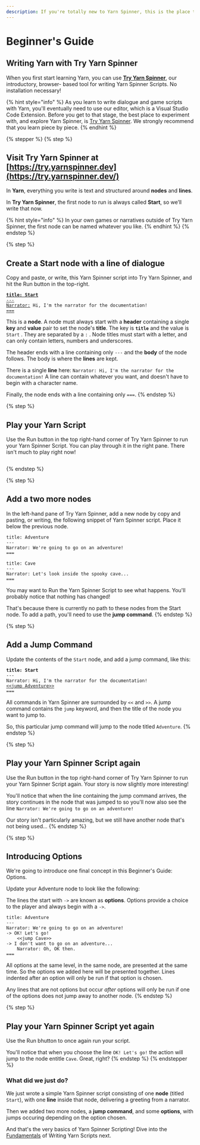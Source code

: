 ```yaml
---
description: If you're totally new to Yarn Spinner, this is the place to start.
---
```


# Beginner's Guide

## Writing Yarn with Try Yarn Spinner

When you first start learning Yarn, you can use [**Try Yarn Spinner**](https://try.yarnspinner.dev/), our introductory, browser- based tool for writing Yarn Spinner Scripts. No installation necessary!

{% hint style="info" %}
As you learn to write dialogue and game scripts with Yarn, you'll eventually need to use our editor, which is a Visual Studio Code Extension. Before you get to that stage, the best place to experiment with, and explore Yarn Spinner, is [Try Yarn Spinner](https://try.yarnspinner.dev). We strongly recommend that you learn piece by piece.
{% endhint %}

{% stepper %}
{% step %}
## Visit **Try Yarn Spinner** at [https://try.yarnspinner.dev](https://try.yarnspinner.dev/)

In **Yarn**, everything you write is text and structured around **nodes** and **lines**.

In **Try Yarn Spinner**, the first node to run is always called **Start**, so we’ll write that now.

{% hint style="info" %}
In your own games or narratives outside of Try Yarn Spinner, the first node can be named whatever you like.
{% endhint %}
{% endstep %}

{% step %}
## **Create a Start node with a line of dialogue**

Copy and paste, or write, this Yarn Spinner script into Try Yarn Spinner, and hit the Run button in the top-right.&#x20;

<pre class="language-markup" data-line-numbers><code class="lang-markup"><strong><a data-footnote-ref href="#user-content-fn-1">title: Start</a>
</strong><a data-footnote-ref href="#user-content-fn-2">---</a>
<a data-footnote-ref href="#user-content-fn-3">Narrator:</a> Hi, I'm the narrator for the documentation!
<a data-footnote-ref href="#user-content-fn-4">===</a>
</code></pre>

This is a **node**. A node must always start with a **header** containing a single **key** and **value** pair to set the node's **title**. The key is **`title`** and the value is `Start` . They are separated by a `:` .  Node titles must start with a letter, and can only contain letters, numbers and underscores.&#x20;

The header ends with a line containing only `---` and the **body** of the node follows. The body is where the **lines** are kept.&#x20;

There is a single **line** here: `Narrator: Hi, I'm the narrator for the documentation!` A line can contain whatever you want, and doesn't have to begin with a character name.&#x20;

Finally, the node ends with a line containing only `===`.
{% endstep %}

{% step %}
## **Play your Yarn Script**

Use the Run button in the top right-hand corner of Try Yarn Spinner to run your Yarn Spinner Script. You can play through it in the right pane. There isn't much to play right now!

<figure><img src="../.gitbook/assets/Screenshot 2025-03-07 at 1.22.45 pm.png" alt=""><figcaption></figcaption></figure>
{% endstep %}

{% step %}
## Add a two more nodes

In the left-hand pane of Try Yarn Spinner, add a new node by copy and pasting, or writing, the following snippet of Yarn Spinner script. Place it below the previous node.

```markup
title: Adventure
---
Narrator: We're going to go on an adventure!
===

title: Cave
---
Narrator: Let's look inside the spooky cave...
===
```

You may want to Run the Yarn Spinner Script to see what happens. You'll probably notice that nothing has changed!

That's because there is currently no path to these nodes from the Start node. To add a path, you'll need to use the **jump command**.&#x20;
{% endstep %}

{% step %}
## Add a Jump Command

Update the contents of the `Start` node, and add a jump command, like this:

<pre class="language-markup"><code class="lang-markup"><strong>title: Start
</strong>---
Narrator: Hi, I'm the narrator for the documentation!
<a data-footnote-ref href="#user-content-fn-5">&#x3C;&#x3C;jump Adventure>></a>
===
</code></pre>

All commands in Yarn Spinner are surrounded by `<<` and `>>`. A jump command contains the `jump` keyword, and then the title of the node you want to jump to.&#x20;

So, this particular jump command will jump to the node titled `Adventure`.
{% endstep %}

{% step %}
## Play your Yarn Spinner Script again

Use the Run button in the top right-hand corner of Try Yarn Spinner to run your Yarn Spinner Script again. Your story is now slightly more interesting!

You'll notice that when the line containing the jump command arrives, the story continues in the node that was jumped to so you'll now also see the line `Narrator: We're going to go on an adventure!`&#x20;

Our story isn't particularly amazing, but we still have another node that's not being used...
{% endstep %}

{% step %}
## Introducing Options

We're going to introduce one final concept in this Beginner's Guide: Options.

Update your Adventure node to look like the following:&#x20;

The lines the start with `->` are known as **options**. Options provide a choice to the player and always begin with a `->`. &#x20;

```
title: Adventure
---
Narrator: We're going to go on an adventure!
-> OK! Let's go!
    <<jump Cave>>
-> I don't want to go on an adventure...
    Narrator: Oh, OK then.
===
```

All options at the same level, in the same node, are presented at the same time. So the options we added here will be presented together. Lines indented after an option will only be run if that option is chosen.&#x20;

Any lines that are not options but occur _after_ options will only be run if one of the options does not jump away to another node.
{% endstep %}

{% step %}
## Play your Yarn Spinner Script yet again

Use the Run bhutton to once again run your script.&#x20;

You'll notice that when you choose the line `OK! Let's go!` the action will jump to the node entitle `Cave`. Great, right?
{% endstep %}
{% endstepper %}

### What did we just do?

We just wrote a simple Yarn Spinner script consisting of one **node** (titled `Start`), with one **line** inside that node, delivering a greeting from a narrator.&#x20;

Then we added two more nodes, a **jump command**, and some **options**, with jumps occuring depending on the option chosen.

And that's the very basics of Yarn Spinner Scripting! Dive into the [Fundamentals](syntax-basics/editing-with-vs-code/) of Writing Yarn Scripts next.

[^1]: This is called a **header**. This **header** is the **title**, and it’s always required in each node.

[^2]: This indicates the start of a node's content.

[^3]: This is a character name. Character names in Yarn Spinner are optional. If they exist, they're always at the beginning of a line, and consist of any text, followed by a colon.

[^4]: This indicates the end of a node.

[^5]: This is a jump command. All commands in Yarn Spinner are surrounded by `<<` and `>>`. The jump command contains the `jump` keyword, and then the title of the node you want to jump to. So, this particular jump command will jump to the node titled `Adventure`.
